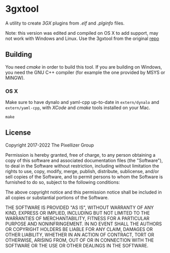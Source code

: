 # 3gxtool
A utility to create *3GX* plugins from *.elf* and *.plginfo* files.

Note: this version was edited and compiled on OS X to add support, may not work with Windows and Linux. Use the 3gxtool from the original [repo](https://gitlab.com/thepixellizeross/3gxtool/-/releases)

## Building
You need *cmake* in order to build this tool. If you are building on Windows, you need the GNU C++ compiler (for example the one provided by MSYS or MINGW).

### OS X
Make sure to have dynalo and yaml-cpp up-to-date in `extern/dynalo` and `extern/yaml-cpp`, with *XCode* and *cmake* tools installed on your Mac.
```
make
```

## License
Copyright 2017-2022 The Pixellizer Group

Permission is hereby granted, free of charge, to any person obtaining a copy of this software and associated documentation files (the "Software"), to deal in the Software without restriction, including without limitation the rights to use, copy, modify, merge, publish, distribute, sublicense, and/or sell copies of the Software, and to permit persons to whom the Software is furnished to do so, subject to the following conditions:

The above copyright notice and this permission notice shall be included in all copies or substantial portions of the Software.

THE SOFTWARE IS PROVIDED "AS IS", WITHOUT WARRANTY OF ANY KIND, EXPRESS OR IMPLIED, INCLUDING BUT NOT LIMITED TO THE WARRANTIES OF MERCHANTABILITY, FITNESS FOR A PARTICULAR PURPOSE AND NONINFRINGEMENT. IN NO EVENT SHALL THE AUTHORS OR COPYRIGHT HOLDERS BE LIABLE FOR ANY CLAIM, DAMAGES OR OTHER LIABILITY, WHETHER IN AN ACTION OF CONTRACT, TORT OR OTHERWISE, ARISING FROM, OUT OF OR IN CONNECTION WITH THE SOFTWARE OR THE USE OR OTHER DEALINGS IN THE SOFTWARE.
